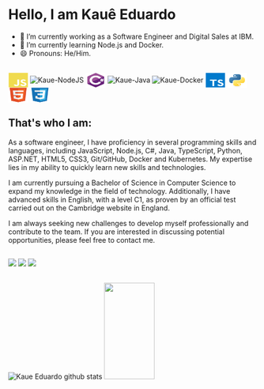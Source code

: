 # Hello, I am Kauê Eduardo

- 🔭 I’m currently working as a Software Engineer and Digital Sales at IBM.
- 🌱 I’m currently learning Node.js and Docker.
- 😄 Pronouns: He/Him.

<div style="display: inline_block"><br>
  <img align="center" alt="Kaue-Js" height="30" width="40" src="https://raw.githubusercontent.com/devicons/devicon/master/icons/javascript/javascript-plain.svg">
  <img align="center" alt="Kaue-NodeJS" height="30" width="40" src="https://cdn.jsdelivr.net/gh/devicons/devicon/icons/nodejs/nodejs-original.svg">
  <img align="center" alt="Kaue-CSharp" height="30" width="40" src="https://raw.githubusercontent.com/devicons/devicon/master/icons/csharp/csharp-original.svg">
  <img align="center" alt="Kaue-Java" height="30" width="40" src="https://cdn.jsdelivr.net/gh/devicons/devicon/icons/java/java-original.svg">
  <img align="center" alt="Kaue-Docker" height="30" width="40" src="https://cdn.jsdelivr.net/gh/devicons/devicon/icons/docker/docker-original.svg">
  <img align="center" alt="Kaue-Ts" height="30" width="40" src="https://raw.githubusercontent.com/devicons/devicon/master/icons/typescript/typescript-plain.svg">
  <img align="center" alt="Kaue-Python" height="30" width="40" src="https://raw.githubusercontent.com/devicons/devicon/master/icons/python/python-original.svg">
  <img align="center" alt="Kaue-HTML" height="30" width="40" src="https://raw.githubusercontent.com/devicons/devicon/master/icons/html5/html5-original.svg">
  <img align="center" alt="Kaue-CSS" height="30" width="40" src="https://raw.githubusercontent.com/devicons/devicon/master/icons/css3/css3-original.svg">   
</div>

##

## That's who I am:

As a software engineer, I have proficiency in several programming skills and languages, including JavaScript, Node.js, C#, Java, TypeScript, Python, ASP.NET, HTML5, CSS3, Git/GitHub, Docker and Kubernetes. My expertise lies in my ability to quickly learn new skills and technologies.

I am currently pursuing a Bachelor of Science in Computer Science to expand my knowledge in the field of technology. Additionally, I have advanced skills in English, with a level C1, as proven by an official test carried out on the Cambridge website in England.

I am always seeking new challenges to develop myself professionally and contribute to the team. If you are interested in discussing potential opportunities, please feel free to contact me.

##

<div>
  <a href="https://www.linkedin.com/in/kau%C3%AA-eduardo/" target="_blank"><img src="https://img.shields.io/badge/LinkedIn-0077B5?style=for-the-badge&logo=linkedin&logoColor=white" target="_blank"></a>
  <a href = "mailto:kaue.ke19@gmail.com"><img src="https://img.shields.io/badge/-Gmail-%23333?style=for-the-badge&logo=gmail&logoColor=white" target="_blank"></a>
  <a href="https://www.instagram.com/iamkaued" target="_blank"><img src="https://img.shields.io/badge/-Instagram-%23E4405F?style=for-the-badge&logo=instagram&logoColor=white" target="_blank"></a>
</div>

##

<div style="display: inline_block">
  <img width="45%" height="195px" src="https://github-readme-stats.vercel.app/api?username=iamkaued&show_icons=true&count_private=true&hide_border=true&title_color=00bfbf&icon_color=00bfbf&text_color=c9d1d9&bg_color=0d1117" alt="Kaue Eduardo github stats" /> 
  <img width="45%" height="195px" src="https://github-readme-stats.vercel.app/api/top-langs/?username=iamkaued&layout=compact&hide_border=true&title_color=00bfbf&text_color=00bfbf&bg_color=0d1117" />
</div>
